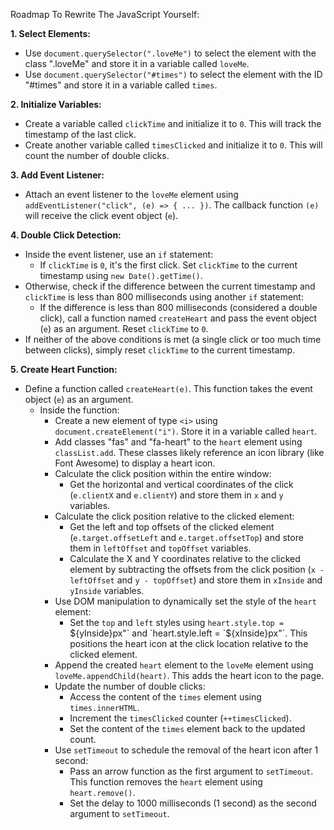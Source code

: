 Roadmap To Rewrite The JavaScript Yourself:

**1. Select Elements:**

- Use `document.querySelector(".loveMe")` to select the element with the class ".loveMe" and store it in a variable called `loveMe`.
- Use `document.querySelector("#times")` to select the element with the ID "#times" and store it in a variable called `times`.

**2. Initialize Variables:**

- Create a variable called `clickTime` and initialize it to `0`. This will track the timestamp of the last click.
- Create another variable called `timesClicked` and initialize it to `0`. This will count the number of double clicks.

**3. Add Event Listener:**

- Attach an event listener to the `loveMe` element using `addEventListener("click", (e) => { ... })`. The callback function `(e)` will receive the click event object (`e`).

**4. Double Click Detection:**

- Inside the event listener, use an `if` statement:
  - If `clickTime` is `0`, it's the first click. Set `clickTime` to the current timestamp using `new Date().getTime()`.
- Otherwise, check if the difference between the current timestamp and `clickTime` is less than 800 milliseconds using another `if` statement:
  - If the difference is less than 800 milliseconds (considered a double click), call a function named `createHeart` and pass the event object (`e`) as an argument. Reset `clickTime` to `0`.
- If neither of the above conditions is met (a single click or too much time between clicks), simply reset `clickTime` to the current timestamp.

**5. Create Heart Function:**

- Define a function called `createHeart(e)`. This function takes the event object (`e`) as an argument.
  - Inside the function:
    - Create a new element of type `<i>` using `document.createElement("i")`. Store it in a variable called `heart`.
    - Add classes "fas" and "fa-heart" to the `heart` element using `classList.add`. These classes likely reference an icon library (like Font Awesome) to display a heart icon.
    - Calculate the click position within the entire window:
      - Get the horizontal and vertical coordinates of the click (`e.clientX` and `e.clientY`) and store them in `x` and `y` variables.
    - Calculate the click position relative to the clicked element:
      - Get the left and top offsets of the clicked element (`e.target.offsetLeft` and `e.target.offsetTop`) and store them in `leftOffset` and `topOffset` variables.
      - Calculate the X and Y coordinates relative to the clicked element by subtracting the offsets from the click position (`x - leftOffset` and `y - topOffset`) and store them in `xInside` and `yInside` variables.
    - Use DOM manipulation to dynamically set the style of the `heart` element:
      - Set the `top` and `left` styles using `heart.style.top = `${yInside}px"` and `heart.style.left = `${xInside}px"`. This positions the heart icon at the click location relative to the clicked element.
    - Append the created `heart` element to the `loveMe` element using `loveMe.appendChild(heart)`. This adds the heart icon to the page.
    - Update the number of double clicks:
      - Access the content of the `times` element using `times.innerHTML`.
      - Increment the `timesClicked` counter (`++timesClicked`).
      - Set the content of the `times` element back to the updated count.
    - Use `setTimeout` to schedule the removal of the heart icon after 1 second:
      - Pass an arrow function as the first argument to `setTimeout`. This function removes the `heart` element using `heart.remove()`.
      - Set the delay to 1000 milliseconds (1 second) as the second argument to `setTimeout`.
